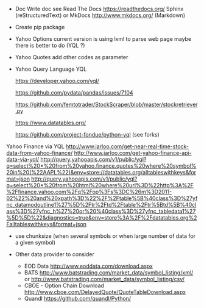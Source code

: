 * Doc
  Write doc
  see Read The Docs https://readthedocs.org/
  Sphinx (reStructuredText) or MkDocs http://www.mkdocs.org/ (Markdown)

* Create pip package

* Yahoo Options
  current version is using lxml to parse web page
  maybe there is better to do (YQL ?)

* Yahoo Quotes
  add other codes as parameter

* Yahoo Query Language YQL

  https://developer.yahoo.com/yql/
  
  https://github.com/pydata/pandas/issues/7104
  
  https://github.com/femtotrader/StockScraper/blob/master/stockretriever.py
  
  https://www.datatables.org/
  
  https://github.com/project-fondue/python-yql (see forks)

Yahoo Finance via YQL
http://www.jarloo.com/get-near-real-time-stock-data-from-yahoo-finance/
http://www.jarloo.com/get-yahoo-finance-api-data-via-yql/
http://query.yahooapis.com/v1/public/yql?q=select%20*%20from%20yahoo.finance.quotes%20where%20symbol%20in%20(%22AAPL%22)&env=store://datatables.org/alltableswithkeys&format=json
http://query.yahooapis.com/v1/public/yql?q=select%20*%20from%20html%20where%20url%3D%22http%3A%2F%2Ffinance.yahoo.com%2Fq%2Fop%3Fs%3DC%26m%3D2011-02%22%20and%20xpath%3D%22%2F%2Ftable%5B%40class%3D%27yfnc_datamodoutline1%27%5D%2Ftr%2Ftd%2Ftable%2Ftr%5Btd%5B%40class%3D%27yfnc_h%27%20or%20%40class%3D%27yfnc_tabledata1%27%5D%5D%22&diagnostics=true&env=store%3A%2F%2Fdatatables.org%2Falltableswithkeys&format=json

* use chunksize (when several symbols or when large number of data for a given symbol)

* Other data provider to consider
    * EOD Data http://www.eoddata.com/download.aspx
    * BATS
        http://www.batstrading.com/market_data/symbol_listing/xml/
        or http://www.batstrading.com/market_data/symbol_listing/csv/
    * CBOE - Option Chain Download
        http://www.cboe.com/DelayedQuote/QuoteTableDownload.aspx
    * Quandl https://github.com/quandl/Python/